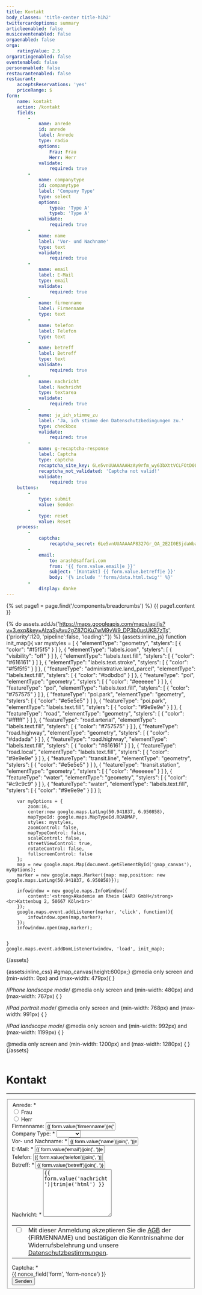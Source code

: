 ```yaml
---
title: Kontakt
body_classes: 'title-center title-h1h2'
twittercardoptions: summary
articleenabled: false
musiceventenabled: false
orgaenabled: false
orga:
    ratingValue: 2.5
orgaratingenabled: false
eventenabled: false
personenabled: false
restaurantenabled: false
restaurant:
    acceptsReservations: 'yes'
    priceRange: $
form:
    name: kontakt
    action: /kontakt
    fields:
        -
            name: anrede
            id: anrede
            label: Anrede
            type: radio
            options:
                Frau: Frau
                Herr: Herr
            validate:
                required: true
        -
            name: companytype
            id: companytype
            label: 'Company Type'
            type: select
            options:
                typea: 'Type A'
                typeb: 'Type A'
            validate:
                required: true
        -
            name: name
            label: 'Vor- und Nachname'
            type: text
            validate:
                required: true
        -
            name: email
            label: E-Mail
            type: email
            validate:
                required: true
        -
            name: firmenname
            label: Firmenname
            type: text
        -
            name: telefon
            label: Telefon
            type: text
        -
            name: betreff
            label: Betreff
            type: text
            validate:
                required: true
        -
            name: nachricht
            label: Nachricht
            type: textarea
            validate:
                required: true
        -
            name: ja_ich_stimme_zu
            label: 'Ja, ich stimme den Datenschutzbedingungen zu.'
            type: checkbox
            validate:
                required: true
        -
            name: g-recaptcha-response
            label: Captcha
            type: captcha
            recaptcha_site_key: 6Le5vnUUAAAAAHzAy9rfm_wy63bXttVCLFOtD0Lu
            recaptcha_not_validated: 'Captcha not valid!'
            validate:
                required: true
    buttons:
        -
            type: submit
            value: Senden
        -
            type: reset
            value: Reset
    process:
        -
            captcha:
                recaptcha_secret: 6Le5vnUUAAAAAP8327Gr_QA_2E2I0ESjdaWbaWj0
        -
            email:
                to: arash@saffari.com
                from: '{{ form.value.email|e }}'
                subject: '[Kontakt] {{ form.value.betreff|e }}'
                body: '{% include ''forms/data.html.twig'' %}'
        -
            display: danke
---
```


{% set page1 = page.find('/components/breadcrumbs') %} {{ page1.content }}

{% do assets.addJs('https://maps.googleapis.com/maps/api/js?v=3.exp&key=AIzaSyAvu2gZ87OKu7wM9vW9_DP3b0usUKB7zTs', {'priority':120, 'pipeline':false, 'loading':''}) %}
{assets:inline_js}
	function init_map(){
		var mystyles = [
			{
				"elementType": "geometry",
				"stylers": [
				{
					"color": "#f5f5f5"
				}
				]
			},
			{
				"elementType": "labels.icon",
				"stylers": [
				{
					"visibility": "off"
				}
				]
			},
			{
				"elementType": "labels.text.fill",
				"stylers": [
				{
					"color": "#616161"
				}
				]
			},
			{
				"elementType": "labels.text.stroke",
				"stylers": [
				{
					"color": "#f5f5f5"
				}
				]
			},
			{
				"featureType": "administrative.land_parcel",
				"elementType": "labels.text.fill",
				"stylers": [
				{
					"color": "#bdbdbd"
				}
				]
			},
			{
				"featureType": "poi",
				"elementType": "geometry",
				"stylers": [
				{
					"color": "#eeeeee"
				}
				]
			},
			{
				"featureType": "poi",
				"elementType": "labels.text.fill",
				"stylers": [
				{
					"color": "#757575"
				}
				]
			},
			{
				"featureType": "poi.park",
				"elementType": "geometry",
				"stylers": [
				{
					"color": "#e5e5e5"
				}
				]
			},
			{
				"featureType": "poi.park",
				"elementType": "labels.text.fill",
				"stylers": [
				{
					"color": "#9e9e9e"
				}
				]
			},
			{
				"featureType": "road",
				"elementType": "geometry",
				"stylers": [
				{
					"color": "#ffffff"
				}
				]
			},
			{
				"featureType": "road.arterial",
				"elementType": "labels.text.fill",
				"stylers": [
				{
					"color": "#757575"
				}
				]
			},
			{
				"featureType": "road.highway",
				"elementType": "geometry",
				"stylers": [
				{
					"color": "#dadada"
				}
				]
			},
			{
				"featureType": "road.highway",
				"elementType": "labels.text.fill",
				"stylers": [
				{
					"color": "#616161"
				}
				]
			},
			{
				"featureType": "road.local",
				"elementType": "labels.text.fill",
				"stylers": [
				{
					"color": "#9e9e9e"
				}
				]
			},
			{
				"featureType": "transit.line",
				"elementType": "geometry",
				"stylers": [
				{
					"color": "#e5e5e5"
				}
				]
			},
			{
				"featureType": "transit.station",
				"elementType": "geometry",
				"stylers": [
				{
					"color": "#eeeeee"
				}
				]
			},
			{
				"featureType": "water",
				"elementType": "geometry",
				"stylers": [
				{
					"color": "#c9c9c9"
				}
				]
			},
			{
				"featureType": "water",
				"elementType": "labels.text.fill",
				"stylers": [
				{
					"color": "#9e9e9e"
				}
				]
			}
		];

		var myOptions = {
			zoom:16,
			center:new google.maps.LatLng(50.941837, 6.950858),
			mapTypeId: google.maps.MapTypeId.ROADMAP,
			styles: mystyles,
			zoomControl: false,
			mapTypeControl: false,
			scaleControl: false,
			streetViewControl: true,
			rotateControl: false,
			fullscreenControl: false
		};
		map = new google.maps.Map(document.getElementById('gmap_canvas'), myOptions);
		marker = new google.maps.Marker({map: map,position: new google.maps.LatLng(50.941837, 6.950858)});

		infowindow = new google.maps.InfoWindow({
			content:'<strong>Akademie am Rhein (AAR) GmbH</strong><br>Kattenbug 2, 50667 Köln<br>'
		});
		google.maps.event.addListener(marker, 'click', function(){
			infowindow.open(map,marker);
		});
		infowindow.open(map,marker);

		
	}
	google.maps.event.addDomListener(window, 'load', init_map);
{/assets}

{assets:inline_css}
#gmap_canvas{height:600px;}
@media only screen and (min-width: 0px) and (max-width: 479px){
}

/*iPhone landscape mode*/
@media only screen and (min-width: 480px) and (max-width: 767px) {
}

/*iPad portrait mode*/
@media only screen and (min-width: 768px) and (max-width: 991px) {
}

/*iPad landscape mode*/
@media only screen and (min-width: 992px) and (max-width: 1199px) {
}

@media only screen and (min-width: 1200px) and (max-width: 1280px) {
}
{/assets}

<div class="boxshadow-3" style='overflow:hidden;'>
	<div id='gmap_canvas'></div>
</div>

<div class="container my-100">	
	<div class="row">
		<div class="col-lg-12">
			<h1>Kontakt</h1>
			<hr />
		</div>
	</div>
	<div class="row">
		<div class="col-lg-12">
            <!--%form_massage%-->
			<form name="kontakt" action="" method="POST" id="kontakt">
				<fieldset>
                    <div class="form-group">
                        <div class="row">
                            <legend class="col-form-label col-sm-3 pt-0">Anrede: <span class="required">*</span></legend>
                            <div class="col-sm-9">
                                <div class="form-check form-check-inline">
                                    <input class="form-check-input" type="radio" name="data[anrede]" id="anrede_female" value="Frau" {% if uri.query('anrede') == 'Frau' %}checked{% endif %} required="required">
                                    <label class="form-check-label" for="anrede_female">Frau</label>
                                </div>
                                <div class="form-check form-check-inline">
                                    <input class="form-check-input" type="radio" name="data[anrede]" id="anrede_male" value="Herr" {% if uri.query('anrede') == 'Herr' %}checked{% endif %}>
                                    <label class="form-check-label" for="anrede_male">Herr</label>
                                </div>
                            </div>
                        </div>
                    </div>
					<div class="form-group">
						<label for="firmenname">Firmenname:</label>
                        <input name="data[firmenname]" type="text" value="{{ form.value('firmenname')|e('html_attr') }}" class="form-control" id="firmenname">
					</div>
                    <div class="form-group">
                        <label for="companytype">Company Type: <span class="required">*</span></label>
                        <select name="data[companytype]" class="form-control" id="companytype" required="required">
                            <option value=""></option>
                            <option value="typea" {% if uri.query('companytype') == 'f' %}selected{% endif %}>Type A</option>
                            <option value="typeb" {% if uri.query('companytype') == 'm' %}selected{% endif %}>Type B</option>
                        </select>
                    </div>
					<div class="form-group">
						<label for="name">Vor- und Nachname: <span class="required">*</span></label>
                        <input name="data[name]" type="text" value="{{ form.value('name')|join(', ')|e('html_attr') }}" class="form-control" id="name" required="required">
					</div>
                    <div class="form-group">
						<label for="email">E-Mail: <span class="required">*</span></label>
                        <input name="data[email]" type="email" value="{{ form.value('email')|join(', ')|e('html_attr') }}" class="form-control" id="email" aria-describedby="emailHelp" required="required">
					</div>
                    <div class="form-group">
                        <label for="telefon">Telefon:</label>
                        <input name="data[telefon]" type="tel" value="{{ form.value('telefon')|join(', ')|e('html_attr') }}" class="form-control" id="telefon">
                    </div>
                    <div class="form-group">
                        <label for="betreff">Betreff: <span class="required">*</span></label>
                        <input name="data[betreff]" type="text" value="{{ form.value('betreff')|join(', ')|e('html_attr') }}" class="form-control" id="betreff" required="required">
                    </div>
                    <div class="form-group">
                        <label for="nachricht">Nachricht: <span class="required">*</span></label>
                        <textarea  name="data[nachricht]" class="form-control" id="nachricht" rows="8" required="required">{{ form.value('nachricht')|trim|e('html') }}</textarea>
                    </div>
                    <div class="col-lg-12">
                        <div class="checkbox" style="margin-top:20px;">
                            <table>
                                <tr>
                                    <td valign="top"><input type="checkbox" name="data[ja_ich_stimme_zu]" id="ja_ich_stimme_zu" required="required"></td>
                                    <td><label for="ja_ich_stimme_zu" class="ml-5">Mit dieser Anmeldung akzeptieren Sie die <a href="{{ url('agbs') }}" target="_blank" class="">AGB</a> der {FIRMENNAME} und bestätigen die Kenntnisnahme der Widerrufsbelehrung und unsere <a href="{{ url('datenschutz') }}" target="_blank" class="">Datenschutzbestimmungen</a>.</label></td>
                                </tr>
                            </table>
                        </div>
                    </div>
                    <div class="form-group mt-30">
                        <div style="width: 304px;" class="mx-auto">
                            <label for="captcha">Captcha: <span class="required">*</span></label>
                            <div class="form-data" data-grav-field="captcha" data-grav-disabled="true" data-grav-default="null">
                                <script>
                                    var captchaOnloadCallback = function captchaOnloadCallback() {
                                        grecaptcha.render('g-recaptcha', {
                                            'sitekey': "6Le5vnUUAAAAAHzAy9rfm_wy63bXttVCLFOtD0Lu",
                                            'callback': captchaValidatedCallback,
                                            'expired-callback': captchaExpiredCallback
                                        });
                                    };
                                    var captchaValidatedCallback = function captchaValidatedCallback() {};
                                    var captchaExpiredCallback = function captchaExpiredCallback() { grecaptcha.reset(); };
                                </script>
                                <script src="https://www.google.com/recaptcha/api.js?onload=captchaOnloadCallback&render=explicit&hl=de" async defer></script>
                                <div class="g-recaptcha mx-auto" id="g-recaptcha"></div>
                            </div>
                        </div>
                    </div>
                    <input type="hidden" name="__form-name__" value="kontakt" />
                    {{ nonce_field('form', 'form-nonce') }}
                    <div class="text-center">
                        <button class="btn btn-primary" type="submit">Senden</button>
                    </div>
				</fieldset>
			</form>
		</div>
	</div>
</div>
